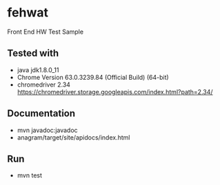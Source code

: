 # fehwat
Front End HW Test Sample


## Tested with
* java jdk1.8.0_11
* Chrome Version 63.0.3239.84 (Official Build) (64-bit)
* chromedriver 2.34 https://chromedriver.storage.googleapis.com/index.html?path=2.34/

## Documentation
* mvn javadoc:javadoc
* anagram/target/site/apidocs/index.html

## Run
* mvn test


